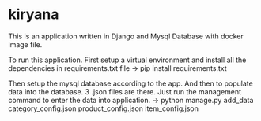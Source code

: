 # kiryana
This is an application written in Django and Mysql Database with docker image file.

To run this application. First setup a virtual environment and install all the dependencies in requirements.txt file
-> pip install requirements.txt

Then setup the mysql database according to the app. And then to populate data into the database.
3 .json files are there. Just run the management command to enter the data into application.
-> python manage.py add_data category_config.json product_config.json item_config.json
